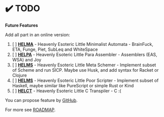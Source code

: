 # ✔️ TODO

**Future Features**

Add all part in an online version:
1. [ ] **[HELMA](helma)** - Heavenly Esoteric Little Minimalist Automata - BrainFuck, ETA, Funge, Piet, SubLeq and WhiteSpace
2. [ ] **[HELPA](helpa)** - Heavenly Esoteric Little Para Assembler - Assemblers (EAS, WSA) and Joy
3. [ ] **[HELMS](helms)** - Heavenly Esoteric Little Meta Schemer -  Implement subset of Scheme and run SICP. Maybe use Husk, and add syntax for Racket or Clojure
4. [ ] **[HELMS](helps)** - Heavenly Esoteric Little Poor Scripter - Implement subset of Haskell, maybe similar like PureScript or simple Rust or Kind
5. [ ] **[HELCT](helct)** - Heavenly Esoteric Little C Transpiler - C :(

You can propose feature by [GitHub](https://github.com/helvm/helcam/issues).

For more see [ROADMAP](ROADMAP.md).
